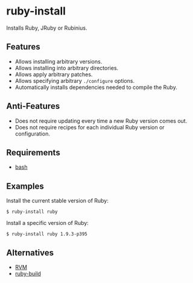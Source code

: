 # ruby-install

Installs Ruby, JRuby or Rubinius.

## Features

* Allows installing arbitrary versions.
* Allows installing into arbitrary directories.
* Allows apply arbitrary patches.
* Allows specifying arbitrary `./configure` options.
* Automatically installs dependencies needed to compile the Ruby.

## Anti-Features

* Does not require updating every time a new Ruby version comes out.
* Does not require recipes for each individual Ruby version or configuration.

## Requirements

* [bash]

## Examples

Install the current stable version of Ruby:

    $ ruby-install ruby

Install a specific version of Ruby:

    $ ruby-install ruby 1.9.3-p395

## Alternatives

* [RVM]
* [ruby-build]

[bash]: http://www.gnu.org/software/bash/
[RVM]: https://rvm.io/
[ruby-build]: https://github.com/sstephenson/ruby-build#readme
